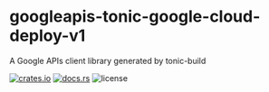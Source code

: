 # googleapis-tonic-google-cloud-deploy-v1

A Google APIs client library generated by tonic-build

[![crates.io](https://img.shields.io/crates/v/googleapis-tonic-google-cloud-deploy-v1)](https://crates.io/crates/googleapis-tonic-google-cloud-deploy-v1)
[![docs.rs](https://img.shields.io/docsrs/googleapis-tonic-google-cloud-deploy-v1)](https://docs.rs/googleapis-tonic-google-cloud-deploy-v1)
![license](https://img.shields.io/crates/l/googleapis-tonic-google-cloud-deploy-v1)

